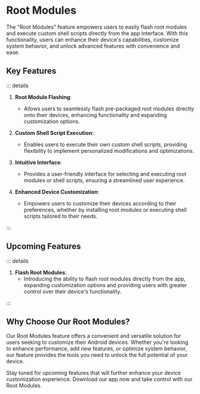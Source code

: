 # Root Modules

The "Root Modules" feature empowers users to easily flash root modules and execute custom shell scripts directly from the app interface. With this functionality, users can enhance their device's capabilities, customize system behavior, and unlock advanced features with convenience and ease.

## Key Features

::: details

1. **Root Module Flashing**:

   - Allows users to seamlessly flash pre-packaged root modules directly onto their devices, enhancing functionality and expanding customization options.

2. **Custom Shell Script Execution**:

   - Enables users to execute their own custom shell scripts, providing flexibility to implement personalized modifications and optimizations.

3. **Intuitive Interface**:

   - Provides a user-friendly interface for selecting and executing root modules or shell scripts, ensuring a streamlined user experience.

4. **Enhanced Device Customization**:
   - Empowers users to customize their devices according to their preferences, whether by installing root modules or executing shell scripts tailored to their needs.

:::

## Upcoming Features

::: details

1. **Flash Root Modules**:
   - Introducing the ability to flash root modules directly from the app, expanding customization options and providing users with greater control over their device's functionality.

:::

## Why Choose Our Root Modules?

Our Root Modules feature offers a convenient and versatile solution for users seeking to customize their Android devices. Whether you're looking to enhance performance, add new features, or optimize system behavior, our feature provides the tools you need to unlock the full potential of your device.

Stay tuned for upcoming features that will further enhance your device customization experience. Download our app now and take control with our Root Modules.
